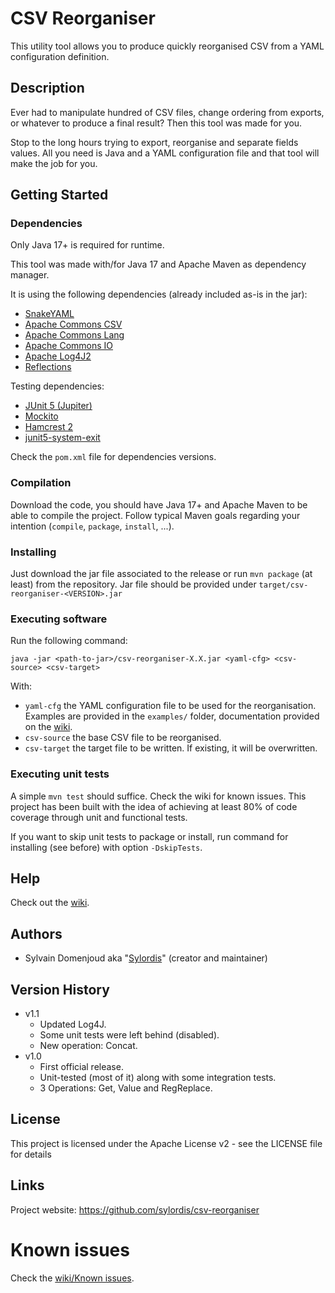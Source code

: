 # CSV Reorganiser

This utility tool allows you to produce quickly reorganised CSV from a YAML configuration definition.

## Description

Ever had to manipulate hundred of CSV files, change ordering from exports, or whatever to produce a final result? Then this tool was made for you.

Stop to the long hours trying to export, reorganise and separate fields values. All you need is Java and a YAML configuration file and that tool will make the job for you.

## Getting Started

### Dependencies

Only Java 17+ is required for runtime.

This tool was made with/for Java 17 and Apache Maven as dependency manager.

It is using the following dependencies (already included as-is in the jar):
* [SnakeYAML](https://bitbucket.org/asomov/snakeyaml)
* [Apache Commons CSV](https://commons.apache.org/proper/commons-csv/)
* [Apache Commons Lang](https://commons.apache.org/proper/commons-lang/)
* [Apache Commons IO](https://commons.apache.org/proper/commons-io/)
* [Apache Log4J2](https://logging.apache.org/log4j/2.x/)
* [Reflections](https://github.com/ronmamo/reflections)

Testing dependencies:
* [JUnit 5 (Jupiter)](https://junit.org/junit5/)
* [Mockito](https://site.mockito.org/)
* [Hamcrest 2](http://hamcrest.org/JavaHamcrest)
* [junit5-system-exit](https://github.com/tginsberg/junit5-system-exit)

Check the `pom.xml` file for dependencies versions.

### Compilation

Download the code, you should have Java 17+ and Apache Maven to be able to compile the project.
Follow typical Maven goals regarding your intention (`compile`, `package`, `install`, ...).

### Installing

Just download the jar file associated to the release or run `mvn package` (at least) from the repository.
Jar file should be provided under `target/csv-reorganiser-<VERSION>.jar`

### Executing software

Run the following command:

```
java -jar <path-to-jar>/csv-reorganiser-X.X.jar <yaml-cfg> <csv-source> <csv-target>
```

With:
* `yaml-cfg` the YAML configuration file to be used for the reorganisation. Examples are provided in the `examples/` folder, documentation provided on the [wiki](https://github.com/Sylordis/csv-reorganiser/wiki).
* `csv-source` the base CSV file to be reorganised.
* `csv-target` the target file to be written. If existing, it will be overwritten.

### Executing unit tests

A simple `mvn test` should suffice. Check the wiki for known issues. This project has been built with the idea of achieving at least 80% of code coverage through unit and functional tests.

If you want to skip unit tests to package or install, run command for installing (see before) with option `-DskipTests`.

## Help

Check out the [wiki](https://github.com/Sylordis/csv-reorganiser/wiki).

## Authors

* Sylvain Domenjoud aka "[Sylordis](https://github.com/Sylordis)" (creator and maintainer)

## Version History

* v1.1
  * Updated Log4J.
  * Some unit tests were left behind (disabled).
  * New operation: Concat.
* v1.0
  * First official release.
  * Unit-tested (most of it) along with some integration tests.
  * 3 Operations: Get, Value and RegReplace.

## License

This project is licensed under the Apache License v2 - see the LICENSE file for details

## Links

Project website: <https://github.com/sylordis/csv-reorganiser>

# Known issues
Check the [wiki/Known issues](https://github.com/sylordis/csv-reorganiser/wiki/Known-issues).
